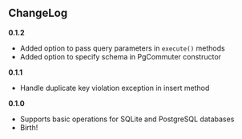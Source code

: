 ## ChangeLog

**0.1.2**

* Added option to pass query parameters in `execute()` methods  
* Added option to specify schema in PgCommuter constructor

**0.1.1**

* Handle duplicate key violation exception in insert method

**0.1.0**

* Supports basic operations for SQLite and PostgreSQL databases
* Birth! 
